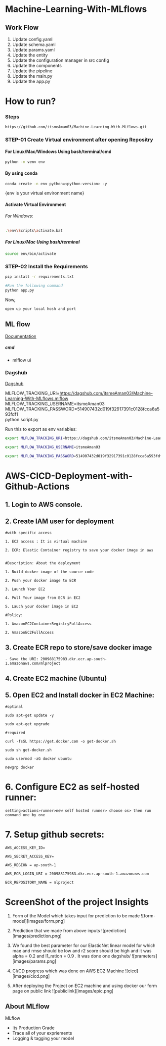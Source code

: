 # Machine-Learning-With-MLflows


## Work Flow

1. Update config.yaml
2. Update schema.yaml
3. Update params.yaml
4. Update the entity
5. Update the configuration manager in src config
6. Update the components
7. Update the pipeline 
8. Update the main.py
9. Update the app.py

# How to run?

### Steps 

```bash
https://github.com/itsmeAman03/Machine-Learning-With-MLflows.git
```

### STEP-01 Create Virtual environment after opening Repositry

#### For Linux/Mac/Windows Using bash/terminal/cmd
```bash
python -m venv env
```

#### By using conda 
```bash
conda create -n env python=<python-version> -y 
```
{env is your virtual environment name}

#### Activate Virtual Environment

###### For Windows:

```bash
.\env\Scripts\activate.bat
```

##### For Linux/Mac Using bash/terminal

```bash
source env/bin/activate
```

### STEP-02 Install the Requirements

```bash
pip install -r requirements.txt
```

```bash
#Run the following command
python app.py
```

Now,
```bash
open up your local hosh and port
```

## ML flow

[Documentation](https://mlflow.org/docs/latest/index.html)


##### cmd

- mlflow ui

### Dagshub
[Dagshub](https://dagshub.com/)

MLFLOW_TRACKING_URI=https://dagshub.com/itsmeAman03/Machine-Learning-With-MLflows.mlflow \
MLFLOW_TRACKING_USERNAME=itsmeAman03 \
MLFLOW_TRACKING_PASSWORD=514907432d019f32917391c0128fcca6a593fdf1 \
python script.py

Run this to export as env variables:

```bash
export MLFLOW_TRACKING_URI=https://dagshub.com/itsmeAman03/Machine-Learning-With-MLflows.mlflow 

export MLFLOW_TRACKING_USERNAME=itsmeAman03

export MLFLOW_TRACKING_PASSWORD=514907432d019f32917391c0128fcca6a593fdf1

```

# AWS-CICD-Deployment-with-Github-Actions

## 1. Login to AWS console.

## 2. Create IAM user for deployment

	#with specific access

	1. EC2 access : It is virtual machine

	2. ECR: Elastic Container registry to save your docker image in aws


	#Description: About the deployment

	1. Build docker image of the source code

	2. Push your docker image to ECR

	3. Launch Your EC2 

	4. Pull Your image from ECR in EC2

	5. Lauch your docker image in EC2

	#Policy:

	1. AmazonEC2ContainerRegistryFullAccess

	2. AmazonEC2FullAccess

	
## 3. Create ECR repo to store/save docker image
    - Save the URI: 200988175983.dkr.ecr.ap-south-1.amazonaws.com/mlproject

	
## 4. Create EC2 machine (Ubuntu) 

## 5. Open EC2 and Install docker in EC2 Machine:
	
	
	#optinal

	sudo apt-get update -y

	sudo apt-get upgrade
	
	#required

	curl -fsSL https://get.docker.com -o get-docker.sh

	sudo sh get-docker.sh

	sudo usermod -aG docker ubuntu

	newgrp docker
	
# 6. Configure EC2 as self-hosted runner:
    setting>actions>runner>new self hosted runner> choose os> then run command one by one


# 7. Setup github secrets:

    AWS_ACCESS_KEY_ID=

    AWS_SECRET_ACCESS_KEY=

    AWS_REGION = ap-south-1

    AWS_ECR_LOGIN_URI = 200988175983.dkr.ecr.ap-south-1.amazonaws.com

    ECR_REPOSITORY_NAME = mlproject



# ScreenShot of the project Insights

1. Form of the Model which takes input for prediction to be made
![form-model][images/form.png]

2. Prediction that we made from above inputs
![prediction][images/prediction.png]

3. We found the best parameter for our ElasticNet linear model for which mae and rmse should be low and r2 score should be high and it was alpha = 0.2 and l1_ration = 0.9 . It was done one dagshub/
![prameters][images/params.png]

4. CI/CD progress which was done on AWS EC2 Machine
![cicd][images/cicd.png]

5. After deploying the Project on EC2 machine and using docker our form page on public link
![publiclink][images/epic.png]


## About MLflow 
MLflow

 - Its Production Grade
 - Trace all of your expriements
 - Logging & tagging your model


